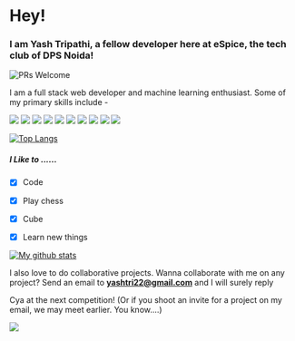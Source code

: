 # Hey!

### I am Yash Tripathi, a fellow developer here at eSpice, the tech club of DPS Noida!

![PRs Welcome](https://img.shields.io/badge/PRs-welcome-brightgreen.svg?style=flat-square)

I am a full stack web developer and machine learning enthusiast. Some of my primary skills include -

![](https://camo.githubusercontent.com/3f5a17ab56610b19378b1c3fcc589c330e4c7bec/68747470733a2f2f696d672e736869656c64732e696f2f62616467652f2d4769744875622d3138313731373f7374796c653d666c61742d737175617265266c6f676f3d676974687562) ![](https://camo.githubusercontent.com/d423cf12cc9ec53976db472d8844305e3f324418/68747470733a2f2f696d672e736869656c64732e696f2f62616467652f2d4a6176615363726970742d626c61636b3f7374796c653d666c61742d737175617265266c6f676f3d6a617661736372697074) ![](https://camo.githubusercontent.com/e84deddfd8c2c12a7d28911e3c70c569658ff6c3/68747470733a2f2f696d672e736869656c64732e696f2f62616467652f2d52656163742d626c61636b3f7374796c653d666c61742d737175617265266c6f676f3d7265616374) ![](https://camo.githubusercontent.com/d1955a46310c59bb55250d86c071a900f022da48/68747470733a2f2f696d672e736869656c64732e696f2f62616467652f2d48544d4c352d4533344632363f7374796c653d666c61742d737175617265266c6f676f3d68746d6c35266c6f676f436f6c6f723d7768697465) ![](https://camo.githubusercontent.com/1deba54ff90ed27981e953dd91a925cb663e9659/68747470733a2f2f696d672e736869656c64732e696f2f62616467652f2d435353332d3135373242363f7374796c653d666c61742d737175617265266c6f676f3d63737333) ![](https://camo.githubusercontent.com/0616d50fe4f21c42fa6742959c1d28bd54a26ae3/68747470733a2f2f696d672e736869656c64732e696f2f62616467652f2d4865726f6b752d3433303039383f7374796c653d666c61742d737175617265266c6f676f3d6865726f6b75) ![](https://camo.githubusercontent.com/710692c105a957837355c6ae0a9dc7e476c30f3f/68747470733a2f2f696d672e736869656c64732e696f2f62616467652f2d4769742d626c61636b3f7374796c653d666c61742d737175617265266c6f676f3d676974)
![](https://camo.githubusercontent.com/626c3b7057e145228c6a89d3812fafa05150467b6412727b07ba11eb248afbde/68747470733a2f2f696d672e736869656c64732e696f2f62616467652f2d54656e736f72466c6f772d2532334646364630303f7374796c653d666c61742d737175617265266c6f676f3d74656e736f72666c6f77266c6f676f436f6c6f723d253233666666666666)
![](https://camo.githubusercontent.com/cc96d7d28a6ca21ddbb1f2521d751d375230ed840271e6a4c8694cf87cc60c14/68747470733a2f2f696d672e736869656c64732e696f2f62616467652f6e6f64652e6a732532302d2532333433383533442e7376673f267374796c653d666f722d7468652d6261646765266c6f676f3d6e6f64652e6a73266c6f676f436f6c6f723d7768697465)
![](https://camo.githubusercontent.com/2f4267b88e85aa4d7137dd80bcb3358fc957d2cb8c0b904164de7dec509f614e/68747470733a2f2f696d672e736869656c64732e696f2f62616467652f2d457870726573732e6a732d3035313232413f7374796c653d666c6174266c6f676f3d65787072657373)


 [![Top Langs](https://github-readme-stats.vercel.app/api/top-langs/?username=Endless-Debugger&layout=compact)](https://github.com/Endless-Debugger/github-readme-stats)
 
 ##### I Like to ......
 
 - [x] Code
 - [x] Play chess
 - [x] Cube 
 - [x] Learn new things 
 
 
 [![My github stats](https://github-readme-stats.vercel.app/api?username=Endless-Debugger&theme=radical)](https://github.com/endless-debugger/github-readme-stats)
 
 I also love to do collaborative projects. Wanna collaborate with me on any project? Send an email to **yashtri22@gmail.com** and I will surely reply
 
 Cya at the next competition! (Or if you shoot an invite for a project on my email, we may meet earlier. You know....)
 
 ![](https://github.com/ParthSethiTech/ParthSethiTech/blob/master/wave.gif)

<!--
**tperm94/tperm94** is a ✨ _special_ ✨ repository because its `README.md` (this file) appears on your GitHub profile.

Here are some ideas to get you started:

- 🔭 I’m currently working on ...
- 🌱 I’m currently learning ...
- 👯 I’m looking to collaborate on ...
- 🤔 I’m looking for help with ...
- 💬 Ask me about ...
- 📫 How to reach me: ...
- 😄 Pronouns: ...
- ⚡ Fun fact: ...
-->
